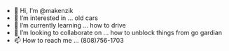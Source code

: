 - 👋 Hi, I’m @makenzik
- 👀 I’m interested in ... old cars
- 🌱 I’m currently learning ... how to drive
- 💞️ I’m looking to collaborate on ... how to unblock things from go gardian
- 📫 How to reach me ... (808)756-1703

<!---
makenzik/makenzik is a ✨ special ✨ repository because its `README.md` (this file) appears on your GitHub profile.
You can click the Preview link to take a look at your changes.
--->
